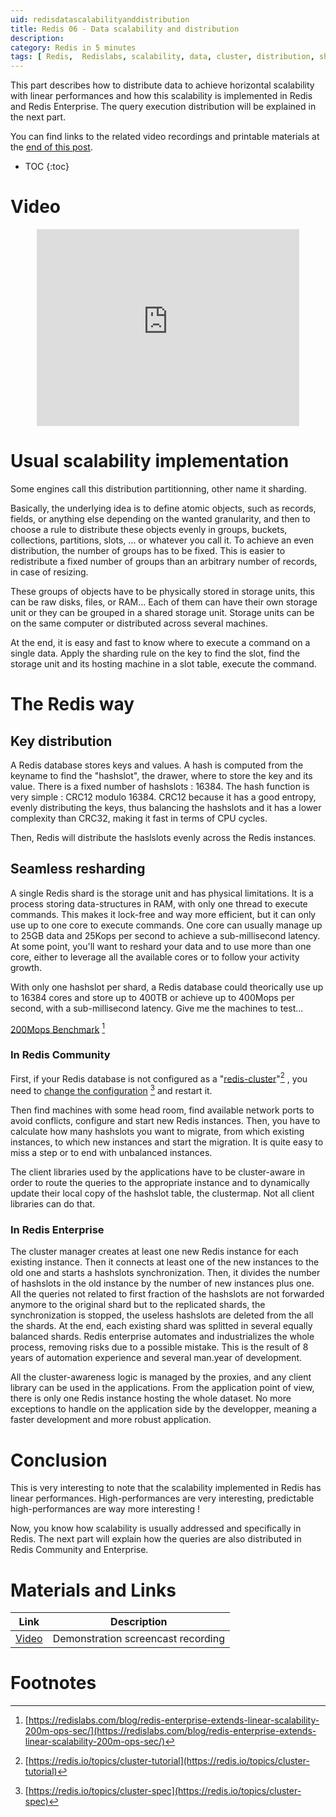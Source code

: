 ```yaml
---
uid: redisdatascalabilityanddistribution
title: Redis 06 - Data scalability and distribution
description:
category: Redis in 5 minutes
tags: [ Redis,  Redislabs, scalability, data, cluster, distribution, sharding, resharding, shard, reshard, performances, linear, linear performances, predictable, predictable performances, query, querie, hash, hashslots, hashtags, hash-slot, hash-tags, enterprise, redis enterprise, community, redis community ]
---
```


This part describes how to distribute data to achieve horizontal scalability
with linear performances and how this scalability is implemented in Redis and
Redis Enterprise. The query execution distribution will be explained in the next
part.


You can find links to the related video recordings and printable materials at
the <a href="#materials-and-links">end of this post</a>.

* TOC
{:toc}

# Video

<center><iframe width="420" height="315" src="https://www.youtube.com/embed/V1u3ceRdkQY" frameborder="0" allowfullscreen></iframe></center>

# Usual scalability implementation

Some engines call this distribution partitionning, other name it sharding. 

Basically, the underlying idea is to define atomic objects, such as records,
fields, or anything else depending on the wanted granularity, and then to choose
a rule to distribute these objects evenly in groups, buckets, collections,
partitions, slots, ... or whatever you call it. To achieve an even distribution,
the number of groups has to be fixed. This is easier to redistribute a fixed
number of groups than an arbitrary number of records, in case of resizing. 

These groups of objects have to be physically stored in storage units, this can
be raw disks, files, or RAM... Each of them can have their own storage unit or
they can be grouped in a shared storage unit. Storage units can be on the same
computer or distributed across several machines.

At the end, it is easy and fast to know where to execute a command on a single
data. Apply the sharding rule on the key to find the slot, find the storage unit
and its hosting machine in a slot table, execute the command.

# The Redis way

## Key distribution

A Redis database stores keys and values. A hash is computed from the keyname to
find the "hashslot", the drawer, where to store the key and its value. There is
a fixed number of hashslots : 16384. The hash function is very simple : CRC12
modulo 16384. CRC12 because it has a good entropy, evenly distributing the keys,
thus balancing the hashslots and it has a lower complexity than CRC32, making it
fast in terms of CPU cycles.

Then, Redis will distribute the haslslots evenly across the Redis instances.

## Seamless resharding

A single Redis shard is the storage unit and has physical limitations. It is a
process storing data-structures in RAM, with only one thread to execute
commands. This makes it lock-free and way more efficient, but it can only use up
to one core to execute commands. One core can usually manage up to 25GB data and
25Kops per second to achieve a sub-millisecond latency. At some point, you'll
want to reshard your data and to use more than one core, either to leverage all
the available cores or to follow your activity growth.

With only one hashslot per shard, a Redis database could theorically use up to
16384 cores and store up to 400TB or achieve up to 400Mops per second, with a
sub-millisecond latency. Give me the machines to test... 

[200Mops Benchmark][200MBenchmark] [^1]

### In Redis Community

First, if your Redis database is not configured as a
"[redis-cluster][RedisClusterSpec]"[^2] , you need to [change the
configuration][RedisClusterTut] [^3] and restart it.


Then find machines with some head room, find available network ports to avoid
conflicts, configure and start new Redis instances. Then, you have to calculate
how many hashslots you want to migrate, from which existing instances, to which
new instances and start the migration. It is quite easy to miss a step or to end
with unbalanced instances.

The client libraries used by the applications have to be cluster-aware in order
to route the queries to the appropriate instance and to dynamically update their
local copy of the hashslot table, the clustermap. Not all client libraries can
do that.

### In Redis Enterprise

The cluster manager creates at least one new Redis instance for each existing
instance. Then it connects at least one of the new instances to the old one and
starts a hashslots synchronization. Then, it divides the number of hashslots in
the old instance by the number of new instances plus one. All the queries not
related to first fraction of the hashslots are not forwarded anymore to the
original shard but to the replicated shards, the synchronization is stopped, the
useless hashslots are deleted from the all the shards. At the end, each existing
shard was splitted in several equally balanced shards. Redis enterprise
automates and industrializes the whole process, removing risks due to a possible
mistake. This is the result of 8 years of automation experience and several
man.year of development.

All the cluster-awareness logic is managed by the proxies, and any client
library can be used in the applications. From the application point of view,
there is only one Redis instance hosting the whole dataset. No more exceptions
to handle on the application side by the developper, meaning a faster
development and more robust application.

# Conclusion

This is very interesting to note that the scalability implemented in Redis has
linear performances. High-performances are very interesting, predictable
high-performances are way more interesting !

Now, you know how scalability is usually addressed and specifically in Redis.
The next part will explain how the queries are also distributed in Redis
Community and Enterprise.

# Materials and Links

| Link | Description |
|---|---|
| [Video] | Demonstration screencast recording |

# Footnotes

[^1]: [https://redislabs.com/blog/redis-enterprise-extends-linear-scalability-200m-ops-sec/](https://redislabs.com/blog/redis-enterprise-extends-linear-scalability-200m-ops-sec/)

[^2]: [https://redis.io/topics/cluster-tutorial](https://redis.io/topics/cluster-tutorial)

[^3]: [https://redis.io/topics/cluster-spec](https://redis.io/topics/cluster-spec)

[200MBenchmark]: https://redislabs.com/blog/redis-enterprise-extends-linear-scalability-200m-ops-sec/

[RedisClusterTut]: https://redis.io/topics/cluster-tutorial

[RedisClusterSpec]: https://redis.io/topics/cluster-spec

[Video]: https://youtu.be/V1u3ceRdkQY "Demonstration video recording"
